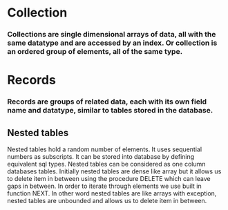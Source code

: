 # Collection

### Collections are single dimensional arrays of data, all with the same datatype and are accessed by an index. Or collection is an ordered group of elements, all of the same type.

# Records
### Records are groups of related data, each with its own field name and datatype, similar to tables stored in the database.


## Nested tables
Nested tables hold a random number of elements. It uses sequential numbers as subscripts. It can be stored into database by defining equivalent sql types. Nested tables can be considered as one column databases tables. Initially nested tables are dense like array but it allows us to delete item in between using the procedure DELETE which can leave gaps in between. In order to iterate through elements we use built in function NEXT. In other word nested tables are like arrays with exception, nested tables are unbounded and allows us to delete item in between.  
